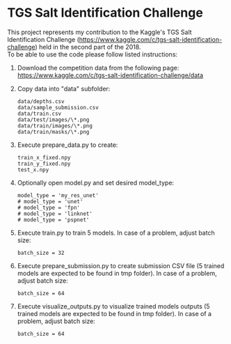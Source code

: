 # TGS Salt Identification Challenge

This project represents my contribution to the Kaggle's TGS Salt Identification Challenge (https://www.kaggle.com/c/tgs-salt-identification-challenge) held in the second part of the 2018.  
To be able to use the code please follow listed instructions:  

1) Download the competition data from the following page:  
   https://www.kaggle.com/c/tgs-salt-identification-challenge/data  

2) Copy data into "data" subfolder:  
   ```
   data/depths.csv  
   data/sample_submission.csv  
   data/train.csv  
   data/test/images/\*.png  
   data/train/images/\*.png  
   data/train/masks/\*.png  
   ```

3) Execute prepare_data.py to create:  
   ```
   train_x_fixed.npy  
   train_y_fixed.npy  
   test_x.npy  
   ```
   
4) Optionally open model.py and set desired model_type:  
   ```
   model_type = 'my_res_unet'  
   # model_type = 'unet'  
   # model_type = 'fpn'  
   # model_type = 'linknet'  
   # model_type = 'pspnet'  
   ```

5) Execute train.py to train 5 models. In case of a problem, adjust batch size:  
   ```
   batch_size = 32  
   ```
   
6) Execute prepare_submission.py to create submission CSV file (5 trained models are expected to be found in tmp folder). In case of a problem, adjust batch size:  
   ```
   batch_size = 64  
   ```

7) Execute visualize_outputs.py to visualize trained models outputs (5 trained models are expected to be found in tmp folder). In case of a problem, adjust batch size:  
   ```
   batch_size = 64  
   ```
